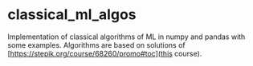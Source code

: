 # classical_ml_algos
Implementation of classical algorithms of ML in numpy and pandas with some examples. Algorithms are based on solutions of [https://stepik.org/course/68260/promo#toc](this course).
